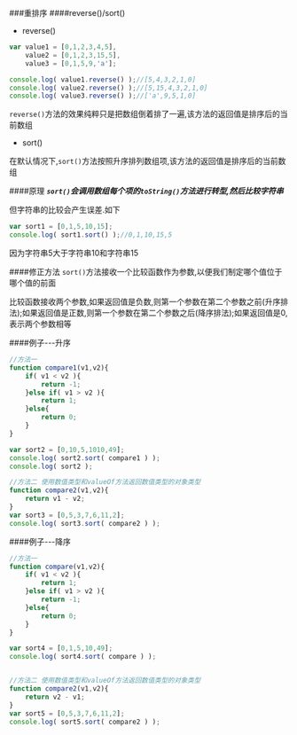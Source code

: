 ###重排序
####reverse()/sort()
- reverse()

```javascript
var value1 = [0,1,2,3,4,5],
    value2 = [0,1,2,3,15,5],
    value3 = [0,1,5,9,'a'];

console.log( value1.reverse() );//[5,4,3,2,1,0]
console.log( value2.reverse() );//[5,15,4,3,2,1,0]
console.log( value3.reverse() );//['a',9,5,1,0]
```

`reverse()`方法的效果纯粹只是把数组倒着排了一遍,该方法的返回值是排序后的当前数组

- sort()

在默认情况下,`sort()`方法按照升序排列数组项,该方法的返回值是排序后的当前数组

####原理
**_`sort()`会调用数组每个项的`toString()`方法进行转型,然后比较字符串_**

但字符串的比较会产生误差.如下

```javascript
var sort1 = [0,1,5,10,15];
console.log( sort1.sort() );//0,1,10,15,5
```

因为字符串5大于字符串10和字符串15

####修正方法
`sort()`方法接收一个比较函数作为参数,以便我们制定哪个值位于哪个值的前面

比较函数接收两个参数,如果返回值是负数,则第一个参数在第二个参数之前(升序排法);如果返回值是正数,则第一个参数在第二个参数之后(降序排法);如果返回值是0,表示两个参数相等

####例子---升序
```javascript
//方法一
function compare1(v1,v2){
    if( v1 < v2 ){
        return -1;
    }else if( v1 > v2 ){
        return 1;
    }else{
        return 0;
    }
}

var sort2 = [0,10,5,1010,49];
console.log( sort2.sort( compare1 ) );
console.log( sort2 );

//方法二 使用数值类型和valueOf方法返回数值类型的对象类型
function compare2(v1,v2){
    return v1 - v2;
}
var sort3 = [0,5,3,7,6,11,2];
console.log( sort3.sort( compare2 ) );
```

####例子---降序
```javascript
//方法一
function compare(v1,v2){
    if( v1 < v2 ){
        return 1;
    }else if( v1 > v2 ){
        return -1;
    }else{
        return 0;
    }
}

var sort4 = [0,1,5,10,49];
console.log( sort4.sort( compare ) );


//方法二 使用数值类型和valueOf方法返回数值类型的对象类型
function compare2(v1,v2){
    return v2 - v1;
}
var sort5 = [0,5,3,7,6,11,2];
console.log( sort5.sort( compare2 ) );
```



